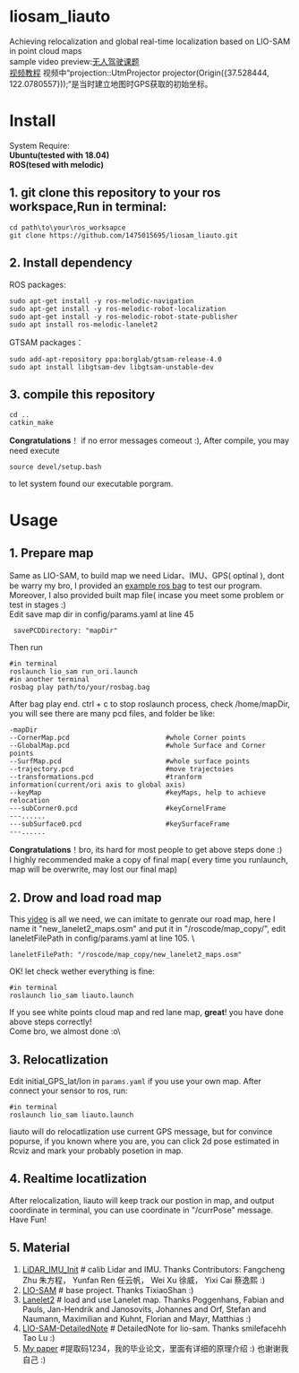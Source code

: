 # liosam_liauto
Achieving relocalization and global real-time localization  based on LIO-SAM in point cloud maps\
sample video preview:[无人驾驶课题](https://www.bilibili.com/video/BV11V4y1C7Hp/?spm_id_from=333.999.0.0) \
[视频教程](https://www.bilibili.com/video/BV1LC4y1o7L6/#reply188159845568)   视频中“projection::UtmProjector projector(Origin({37.528444, 122.0780557}));“是当时建立地图时GPS获取的初始坐标。
# Install
System Require:\
**Ubuntu(tested with 18.04)**\
**ROS(tesed with melodic)**
## 1. git clone this repository to your **ros workspace**,Run in terminal:
```
cd path\to\your\ros_worksapce
git clone https://github.com/1475015695/liosam_liauto.git
```
## 2. Install dependency 


ROS packages:
```
sudo apt-get install -y ros-melodic-navigation
sudo apt-get install -y ros-melodic-robot-localization
sudo apt-get install -y ros-melodic-robot-state-publisher
sudo apt install ros-melodic-lanelet2
```
GTSAM packages：
```
sudo add-apt-repository ppa:borglab/gtsam-release-4.0
sudo apt install libgtsam-dev libgtsam-unstable-dev
```
## 3. compile this repository
```
cd ..
catkin_make
```
**Congratulations**！ if no error messages comeout :), After compile, you may need execute
```
source devel/setup.bash
```
to let system found our executable porgram.
# Usage
## 1. Prepare map
Same as LIO-SAM, to build map we need Lidar、IMU、GPS( optinal ), dont be warry my bro, I provided an [example ros bag](https://pan.baidu.com/s/1Ie9cqvAPQS5xkZcQsWSOOQ?pwd=auto) to test our program. Moreover, I also provided built map file( incase you meet some problem or test in stages :)\
Edit save map dir in config/params.yaml at line 45
```
 savePCDDirectory: "mapDir" 
```
Then run 
```
#in terminal
roslaunch lio_sam run_ori.launch
#in another terminal
rosbag play path/to/your/rosbag.bag
```
After bag play end. ctrl + c to stop roslaunch process, check /home/mapDir, you will see there are many pcd files, and folder be like:
```
-mapDir
--CornerMap.pcd                        #whole Corner points
--GlobalMap.pcd                        #whole Surface and Corner points
--SurfMap.pcd                          #whole surface points
--trajectory.pcd                       #move trajectoies
--transformations.pcd                  #tranform information(current/ori axis to global axis)
--keyMap                               #keyMaps, help to achieve relocation
---subCorner0.pcd                      #keyCornelFrame
---......
---subSurface0.pcd                     #keySurfaceFrame
---......
```
**Congratulations**！bro, its hard for most people to get above steps done :)   \
I highly recommended make a copy of final map( every time you runlaunch, map will be overwrite, may lost our final map)                                                  
## 2. Drow and load road map
This [video](https://www.bilibili.com/video/BV1Ku411f7xi/?spm_id_from=333.999.0.0&vd_source=ce887b89ae7b1d3754fb211f66301532) is all we need, we can imitate to genrate our road map, here I name it "new_lanelet2_maps.osm" and put it in "/roscode/map_copy/", edit laneletFilePath in config/params.yaml at line 105. \
```
laneletFilePath: "/roscode/map_copy/new_lanelet2_maps.osm"  
```
OK! let check wether everything is fine:
```
#in terminal
roslaunch lio_sam liauto.launch
```
If you see white points cloud map and red lane map, **great**! you have done above steps correctly!\
Come bro, we almost done :o\
## 3. Relocatlization
Edit initial_GPS_lat/lon in `params.yaml` if you use your own map.
After connect your sensor to ros, run:
```
#in terminal
roslaunch lio_sam liauto.launch
```
liauto will do relocatlization use current GPS message, but for convince popurse, if you known where you are, you can click 2d pose estimated in Rcviz and mark your probably posetion in map.
## 4. Realtime locatlization
After relocalization, liauto will keep track our postion in map, and output coordinate in terminal, you can use coordinate in "/currPose" message. Have Fun!
## 5. Material
1. [LiDAR_IMU_Init](https://github.com/hku-mars/LiDAR_IMU_Init) # calib Lidar and IMU. Thanks Contributors: Fangcheng Zhu 朱方程， Yunfan Ren 任云帆， Wei Xu 徐威， Yixi Cai 蔡逸熙 :)
2. [LIO-SAM](https://github.com/TixiaoShan/LIO-SAM) # base project. Thanks TixiaoShan :)
3. [Lanelet2](https://github.com/fzi-forschungszentrum-informatik/Lanelet2) # load and use Lanelet map. Thanks Poggenhans, Fabian and Pauls, Jan-Hendrik and Janosovits, Johannes and Orf, Stefan and Naumann, Maximilian and Kuhnt, Florian and Mayr, Matthias :)
4. [LIO-SAM-DetailedNote](https://github.com/smilefacehh/LIO-SAM-DetailedNote) # DetailedNote for lio-sam. Thanks smilefacehh Tao Lu :)
5. [My paper](https://pan.baidu.com/s/1N4BHll2LxmXUIf_olci_WA) #提取码1234，我的毕业论文，里面有详细的原理介绍 :) 也谢谢我自己 :)
